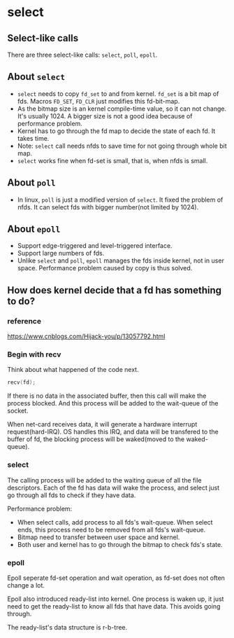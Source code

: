 # select

## Select-like calls

There are three select-like calls: `select`, `poll`, `epoll`.

## About `select`

- `select` needs to copy `fd_set` to and from kernel. `fd_set` is a bit map of fds. Macros `FD_SET`, `FD_CLR` just modifies this fd-bit-map.
- As the bitmap size is an kernel compile-time value, so it can not change. It's usually 1024. A bigger size is not a good idea because of performance problem.
- Kernel has to go through the fd map to decide the state of each fd. It takes time.
- Note: `select` call needs nfds to save time for not going through whole bit map.
- `select` works fine when fd-set is small, that is, when nfds is small.

## About `poll`

- In linux, `poll` is just a modified version of `select`. It fixed the problem of nfds. It can select fds with bigger number(not limited by 1024).

## About `epoll`

- Support edge-triggered and level-triggered interface.
- Support large numbers of fds.
- Unlike `select` and `poll`, `epoll` manages the fds inside kernel, not in user space. Performance problem caused by copy is thus solved.

## How does kernel decide that a fd has something to do?

### reference

https://www.cnblogs.com/Hijack-you/p/13057792.html

### Begin with recv

Think about what happened of the code next.

```c
recv(fd);
```

If there is no data in the associated buffer, then this call will make the process blocked. And this process will be added to the wait-queue of the socket.

When net-card receives data, it will generate a hardware interrupt request(hard-IRQ). OS handles this IRQ, and data will be transfered to the buffer of fd, the blocking process will be waked(moved to the waked-queue).

### select

The calling process will be added to the waiting queue of all the file descriptors. Each of the fd has data will wake the process, and select just go through all fds to check if they have data.

Performance problem:

- When select calls, add process to all fds's wait-queue. When select ends, this process need to be removed from all fds's wait-queue.
- Bitmap need to transfer between user space and kernel.
- Both user and kernel has to go through the bitmap to check fds's state.

### epoll

Epoll seperate fd-set operation and wait operation, as fd-set does not often change a lot. 

Epoll also introduced ready-list into kernel. One process is waken up, it just need to get the ready-list to know all fds that have data. This avoids going through.

The ready-list's data structure is r-b-tree.